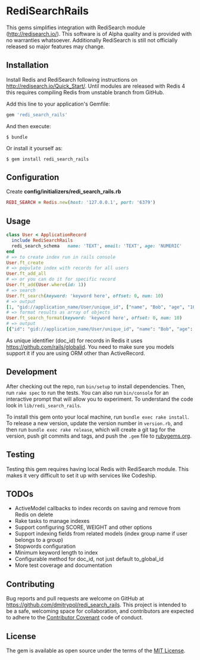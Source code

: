 # RediSearchRails

This gems simplifies integration with RediSearch module (http://redisearch.io/).  This software is of Alpha quality and is provided with no warranties whatsoever.  Additionally RediSearch is still not officially released so major features may change.  

## Installation

Install Redis and RediSearch following instructions on http://redisearch.io/Quick_Start/.  Until modules are released with Redis 4 this requires compiling Redis from unstable branch from GitHub.  

Add this line to your application's Gemfile:

```ruby
gem 'redi_search_rails'
```

And then execute:

    $ bundle

Or install it yourself as:

    $ gem install redi_search_rails

## Configuration

Create **config/initializers/redi_search_rails.rb**

```ruby
REDI_SEARCH = Redis.new(host: '127.0.0.1', port: '6379')
```

## Usage

```ruby
class User < ApplicationRecord
  include RediSearchRails
  redi_search_schema   name: 'TEXT', email: 'TEXT', age: 'NUMERIC'
end
# => to create index run in rails console
User.ft_create
# => populate index with records for all users
User.ft_add_all
# => or you can do it for specific record
User.ft_add(User.where(id: 1))
# => search
User.ft_search(keyword: 'keyword here', offset: 0, num: 10)
# => output
[1, "gid://application_name/User/unique_id", ["name", "Bob", "age", "100"]]
# => format results as array of objects
User.ft_search_format(keyword: 'keyword here', offset: 0, num: 10)
# => output
[{"id": "gid://application_name/User/unique_id", "name": "Bob", "age": "100"}, {...}]
```

As unique identifier (doc_id) for records in Redis it uses https://github.com/rails/globalid.  You need to make sure you models support it if you are using ORM other than ActiveRecord.  

## Development

After checking out the repo, run `bin/setup` to install dependencies. Then, run `rake spec` to run the tests. You can also run `bin/console` for an interactive prompt that will allow you to experiment.  To understand the code look in `lib/redi_search_rails`.

To install this gem onto your local machine, run `bundle exec rake install`. To release a new version, update the version number in `version.rb`, and then run `bundle exec rake release`, which will create a git tag for the version, push git commits and tags, and push the `.gem` file to [rubygems.org](https://rubygems.org).

## Testing

Testing this gem requires having local Redis with RediSearch module.  This makes it very difficult to set it up with services like Codeship.  

## TODOs

* ActiveModel callbacks to index records on saving and remove from Redis on delete
* Rake tasks to manage indexes
* Support configuring SCORE, WEIGHT and other options
* Support indexing fields from related models (index group name if user belongs to a group)
* Stopwords configuration
* Minimum keyword length to index
* Configurable method for doc_id, not just default to_global_id
* More test coverage and documentation

## Contributing

Bug reports and pull requests are welcome on GitHub at https://github.com/dmitrypol/redi_search_rails. This project is intended to be a safe, welcoming space for collaboration, and contributors are expected to adhere to the [Contributor Covenant](http://contributor-covenant.org) code of conduct.

## License

The gem is available as open source under the terms of the [MIT License](http://opensource.org/licenses/MIT).
